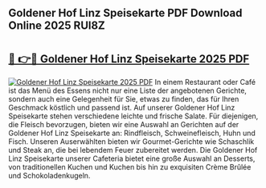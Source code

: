 ## Goldener Hof Linz Speisekarte PDF Download Online 2025 RUl8Z

# <h2><a href="http://gcbtaq8.nevu.top/?p=Goldener+Hof+Linz+Speisekarte">🔗 👉🔴 Goldener Hof Linz Speisekarte 2025 PDF</a></h2>

[![Goldener Hof Linz Speisekarte 2025 PDF](https://i.imgur.com/dBaPXMq.png)](http://gcbtaq8.nevu.top/?p=Goldener+Hof+Linz+Speisekarte)
In einem Restaurant oder Café ist das Menü des Essens nicht nur eine Liste der angebotenen Gerichte, sondern auch eine Gelegenheit für Sie, etwas zu finden, das für Ihren Geschmack köstlich und passend ist. Auf unserer Goldener Hof Linz Speisekarte stehen verschiedene leichte und frische Salate. Für diejenigen, die Fleisch bevorzugen, bieten wir eine Auswahl an Gerichten auf der Goldener Hof Linz Speisekarte an: Rindfleisch, Schweinefleisch, Huhn und Fisch. Unseren Auserwählten bieten wir Gourmet-Gerichte wie Schaschlik und Steak an, die bei lebendem Feuer zubereitet werden. Die Goldener Hof Linz Speisekarte unserer Cafeteria bietet eine große Auswahl an Desserts, von traditionellen Kuchen und Kuchen bis hin zu exquisiten Crème Brûlée und Schokoladenkugeln.
